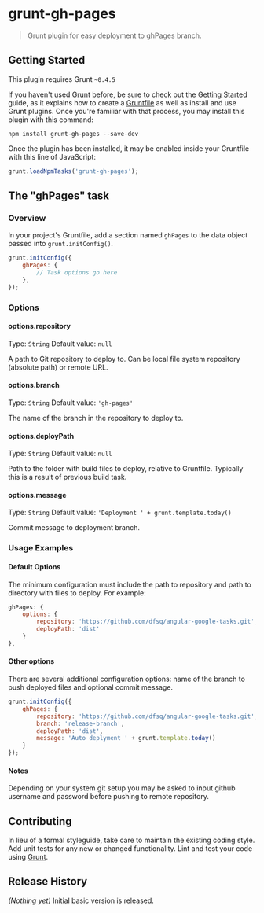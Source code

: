 # grunt-gh-pages

> Grunt plugin for easy deployment to ghPages branch.

## Getting Started
This plugin requires Grunt `~0.4.5`

If you haven't used [Grunt](http://gruntjs.com/) before, be sure to check out the [Getting Started](http://gruntjs.com/getting-started) guide, as it explains how to create a [Gruntfile](http://gruntjs.com/sample-gruntfile) as well as install and use Grunt plugins. Once you're familiar with that process, you may install this plugin with this command:

```shell
npm install grunt-gh-pages --save-dev
```

Once the plugin has been installed, it may be enabled inside your Gruntfile with this line of JavaScript:

```js
grunt.loadNpmTasks('grunt-gh-pages');
```

## The "ghPages" task

### Overview
In your project's Gruntfile, add a section named `ghPages` to the data object passed into `grunt.initConfig()`.

```js
grunt.initConfig({
    ghPages: {
        // Task options go here
    },
});
```

### Options

#### options.repository
Type: `String`
Default value: `null`

A path to Git repository to deploy to. Can be local file system repository (absolute path) or remote URL.

#### options.branch
Type: `String`
Default value: `'gh-pages'`

The name of the branch in the repository to deploy to.

#### options.deployPath
Type: `String`
Default value: `null`

Path to the folder with build files to deploy, relative to Gruntfile. Typically this is a result of previous build task.

#### options.message
Type: `String`
Default value: `'Deployment ' + grunt.template.today()`

Commit message to deployment branch.

### Usage Examples

#### Default Options
The minimum configuration must include the path to repository and path to directory with files to deploy. For example:

```js
ghPages: {
	options: {
		repository: 'https://github.com/dfsq/angular-google-tasks.git',
		deployPath: 'dist'
	}
},
```

#### Other options
There are several additional configuration options: name of the branch to push deployed files and optional commit message.

```js
grunt.initConfig({
    ghPages: {
    	repository: 'https://github.com/dfsq/angular-google-tasks.git',
    	branch: 'release-branch',
    	deployPath: 'dist',
    	message: 'Auto deplyment ' + grunt.template.today()
    }
});
```

#### Notes
Depending on your system git setup you may be asked to input github username and password before pushing to remote repository.

## Contributing
In lieu of a formal styleguide, take care to maintain the existing coding style. Add unit tests for any new or changed functionality. Lint and test your code using [Grunt](http://gruntjs.com/).

## Release History
_(Nothing yet)_ Initial basic version is released.